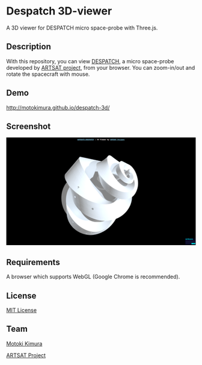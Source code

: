 Despatch 3D-viewer
====
A 3D viewer for DESPATCH micro space-probe with Three.js.

## Description

With this repository, you can view [DESPATCH](http://artsat.jp/en/project/despatch), a micro space-probe developed by [ARTSAT project](http://artsat.jp), from your browser. 
You can zoom-in/out and rotate the spacecraft with mouse.

## Demo

http://motokimura.github.io/despatch-3d/

## Screenshot

<img src="screen_capture.png" />

## Requirements

A browser which supports WebGL (Google Chrome is recommended).

## License

[MIT License](LICENSE.txt)

## Team

[Motoki Kimura](https://github.com/motokimura)

[ARTSAT Project](https://github.com/ARTSAT)
